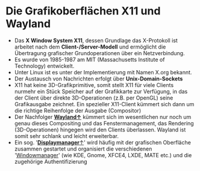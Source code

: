 # Die Grafikoberflächen X11 und Wayland

* Das **X Window System X11**, dessen Grundlage das X-Protokoll ist arbeitet nach dem **Client-/Server-Modell** und ermöglicht die Übertragung grafischer Grundoperationen über ein Netzverbindung.
* Es wurde von 1985-1987 am MIT \(Massachusetts Institute of Technology\) entwickelt.
* Unter Linux ist es unter der Implementierung mit Namen X.org bekannt.
* Der Austausch von Nachrichten erfolgt über **Unix-Domain-Sockets**
* X11 hat keine 3D-Grafikprimitive, somit stellt X11 für viele Clients nurmehr ein Stück Speicher auf der Grafikkarte zur Verfügung, in das der Client über direkte 3D-Operationen \(z.B. per OpenGL\) seine Grafikausgabe zeichnet. Ein spezieller X11-Client kümmert sich dann um die richtige Reihenfolge der Ausgabe \(Compositor\)
* Der Nachfolger [**Wayland↑**](https://wayland.freedesktop.org/docs/pdf/Documentation-1.3-Wayland-en-US.pdf) kümmert sich im wesentlichen nur noch um genau dieses Compositing und das Fenstermanagement, das Rendering \(3D-Operationen\) hingegen wird den Clients überlassen. Wayland ist somit sehr schlank und leicht erweiterbar.
* Ein sog. '[**Displaymanager**↑](https://wiki.ubuntuusers.de/Displaymanager/#Informationen-ueber-die-Displaymanager)' wird häufig mit der grafischen Oberfläche zusammen gestartet und organisiert die verschiedenen '[Windowmanager](https://de.wikipedia.org/wiki/Fenstermanager)' \(wie KDE, Gnome, XFCE4, LXDE, MATE etc.\) und die zugehörige Authentifizierung

